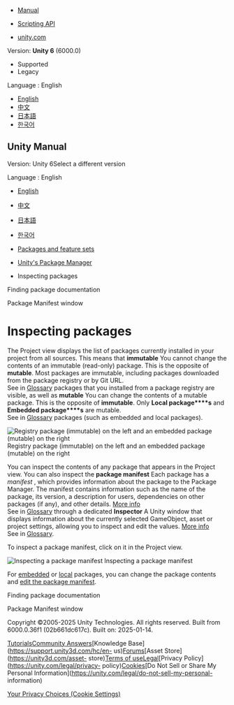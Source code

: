 [](https://docs.unity3d.com)

  * [Manual](../Manual/index.html)
  * [Scripting API](../ScriptReference/index.html)

  * [unity.com](https://unity.com/)

Version: **Unity 6** (6000.0)

  * Supported
  * Legacy

Language : English

  * [English](/Manual/upm-inspect.html)
  * [中文](/cn/current/Manual/upm-inspect.html)
  * [日本語](/ja/current/Manual/upm-inspect.html)
  * [한국어](/kr/current/Manual/upm-inspect.html)

[](https://docs.unity3d.com)

## Unity Manual

Version: Unity 6Select a different version

Language : English

  * [English](/Manual/upm-inspect.html)
  * [中文](/cn/current/Manual/upm-inspect.html)
  * [日本語](/ja/current/Manual/upm-inspect.html)
  * [한국어](/kr/current/Manual/upm-inspect.html)

  * [Packages and feature sets](PackagesList.html)
  * [Unity's Package Manager](Packages.html)
  * Inspecting packages

[](upm-docs.html)

Finding package documentation

[](class-PackageManifestImporter.html)

Package Manifest window

# Inspecting packages

The Project view displays the list of packages currently installed in your
project from all sources. This means that **immutable** You cannot change the
contents of an immutable (read-only) package. This is the opposite of
**mutable**. Most packages are immutable, including packages downloaded from
the package registry or by Git URL.  
See in [Glossary](Glossary.html#Immutable) packages that you installed from a
package registry are visible, as well as **mutable** You can change the
contents of a mutable package. This is the opposite of **immutable**. Only
**Local package****s** and **Embedded package****s** are mutable.  
See in [Glossary](Glossary.html#Mutable) packages (such as embedded and local
packages).

![Registry package \(immutable\) on the left and an embedded package
\(mutable\) on the right](../uploads/Main/upm-inspect.png) Registry package
(immutable) on the left and an embedded package (mutable) on the right

You can inspect the contents of any package that appears in the Project view.
You can also inspect the **package manifest** Each package has a _manifest_ ,
which provides information about the package to the Package Manager. The
manifest contains information such as the name of the package, its version, a
description for users, dependencies on other packages (if any), and other
details. [More info](upm-manifestPkg.html)  
See in [Glossary](Glossary.html#Packagemanifest) through a dedicated
**Inspector** A Unity window that displays information about the currently
selected GameObject, asset or project settings, allowing you to inspect and
edit the values. [More info](UsingTheInspector.html)  
See in [Glossary](Glossary.html#Inspector).

To inspect a package manifest, click on it in the Project view.

![Inspecting a package manifest](../uploads/Main/upm-project-view.png)
Inspecting a package manifest

For [embedded](upm-concepts.html#Embedded) or [local](upm-concepts.html#Local)
packages, you can change the package contents and [edit the package
manifest](class-PackageManifestImporter.html).

  

[](upm-docs.html)

Finding package documentation

[](class-PackageManifestImporter.html)

Package Manifest window

Copyright ©2005-2025 Unity Technologies. All rights reserved. Built from
6000.0.36f1 (02b661dc617c). Built on: 2025-01-14.

[Tutorials](https://learn.unity.com/)[Community
Answers](https://answers.unity3d.com)[Knowledge
Base](https://support.unity3d.com/hc/en-
us)[Forums](https://forum.unity3d.com)[Asset Store](https://unity3d.com/asset-
store)[Terms of
use](https://docs.unity3d.com/Manual/TermsOfUse.html)[Legal](https://unity.com/legal)[Privacy
Policy](https://unity.com/legal/privacy-
policy)[Cookies](https://unity.com/legal/cookie-policy)[Do Not Sell or Share
My Personal Information](https://unity.com/legal/do-not-sell-my-personal-
information)

[Your Privacy Choices (Cookie Settings)](javascript:void\(0\);)

